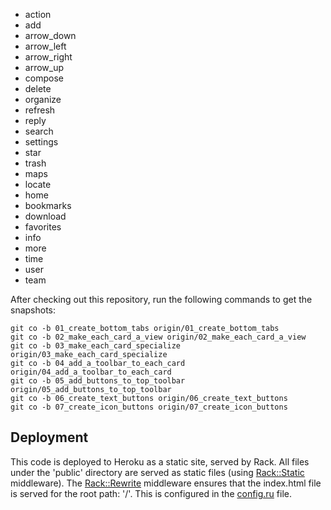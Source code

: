 

* action
* add
* arrow_down
* arrow_left
* arrow_right
* arrow_up
* compose
* delete
* organize
* refresh
* reply
* search
* settings
* star
* trash
* maps
* locate
* home
* bookmarks
* download
* favorites
* info
* more
* time
* user
* team

After checking out this repository, run the following commands to get the snapshots:

    git co -b 01_create_bottom_tabs origin/01_create_bottom_tabs
    git co -b 02_make_each_card_a_view origin/02_make_each_card_a_view
    git co -b 03_make_each_card_specialize origin/03_make_each_card_specialize
    git co -b 04_add_a_toolbar_to_each_card origin/04_add_a_toolbar_to_each_card
    git co -b 05_add_buttons_to_top_toolbar origin/05_add_buttons_to_top_toolbar
    git co -b 06_create_text_buttons origin/06_create_text_buttons
    git co -b 07_create_icon_buttons origin/07_create_icon_buttons

## Deployment

This code is deployed to Heroku as a static site, served by Rack. All files under the 'public' directory are served as static files (using [Rack::Static][] middleware). The [Rack::Rewrite][] middleware ensures that the index.html file is served for the root path: '/'. This is configured in the [config.ru][] file.

[Rack::Static]: http://rack.rubyforge.org/doc/classes/Rack/Static.html
[Rack::Directory]: http://rack.rubyforge.org/doc/classes/Rack/Directory.html
[Rack::Rewrite]: http://johntrupiano.rubyforge.org/rack-rewrite/
[config.ru]: https://github.com/nelstrom/Sencha-Touch-tabs-and-toolbars-demo/blob/master/config.ru
